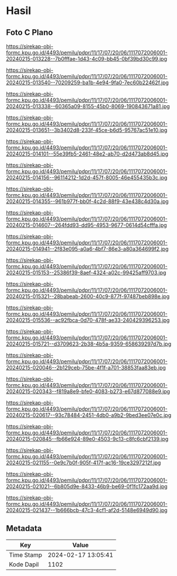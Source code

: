 # Hasil

## Foto C Plano

https://sirekap-obj-formc.kpu.go.id/4493/pemilu/pdpr/11/17/07/20/06/1117072006001-20240215-013228--7b0fffae-1d43-4c09-bb45-0bf39bd30c99.jpg

https://sirekap-obj-formc.kpu.go.id/4493/pemilu/pdpr/11/17/07/20/06/1117072006001-20240215-013540--70209259-ba1b-4e94-9fa0-7ec60b22462f.jpg

https://sirekap-obj-formc.kpu.go.id/4493/pemilu/pdpr/11/17/07/20/06/1117072006001-20240215-013338--60365a09-8155-45b0-8069-190843671a81.jpg

https://sirekap-obj-formc.kpu.go.id/4493/pemilu/pdpr/11/17/07/20/06/1117072006001-20240215-013651--3b3402d8-233f-45ce-b6d5-95767ac51e10.jpg

https://sirekap-obj-formc.kpu.go.id/4493/pemilu/pdpr/11/17/07/20/06/1117072006001-20240215-014101--55e39fb5-2461-48e2-ab70-d2d473ab8d45.jpg

https://sirekap-obj-formc.kpu.go.id/4493/pemilu/pdpr/11/17/07/20/06/1117072006001-20240215-014156--96114212-1d2d-457f-8005-46e455435b3c.jpg

https://sirekap-obj-formc.kpu.go.id/4493/pemilu/pdpr/11/17/07/20/06/1117072006001-20240215-014355--961b977f-bb0f-4c2d-88f9-43e438c4d30a.jpg

https://sirekap-obj-formc.kpu.go.id/4493/pemilu/pdpr/11/17/07/20/06/1117072006001-20240215-014607--264fdd93-dd95-4953-9677-0614d54cfffa.jpg

https://sirekap-obj-formc.kpu.go.id/4493/pemilu/pdpr/11/17/07/20/06/1117072006001-20240215-014941--2f83e095-a0a6-4bf7-86e3-a80a364699f2.jpg

https://sirekap-obj-formc.kpu.go.id/4493/pemilu/pdpr/11/17/07/20/06/1117072006001-20240215-015153--25386f39-8aef-4324-a02c-99425aff9703.jpg

https://sirekap-obj-formc.kpu.go.id/4493/pemilu/pdpr/11/17/07/20/06/1117072006001-20240215-015321--28babeab-2600-40c9-877f-97487beb898e.jpg

https://sirekap-obj-formc.kpu.go.id/4493/pemilu/pdpr/11/17/07/20/06/1117072006001-20240215-015536--ac92fbca-0d70-478f-ae33-240429396253.jpg

https://sirekap-obj-formc.kpu.go.id/4493/pemilu/pdpr/11/17/07/20/06/1117072006001-20240215-015721--d3709623-2b38-4b5a-9359-658639297d7b.jpg

https://sirekap-obj-formc.kpu.go.id/4493/pemilu/pdpr/11/17/07/20/06/1117072006001-20240215-020046--2b129ceb-75be-4f1f-a701-38853faa83eb.jpg

https://sirekap-obj-formc.kpu.go.id/4493/pemilu/pdpr/11/17/07/20/06/1117072006001-20240215-020343--f819a8e9-bfe0-4083-b273-e67d877088e9.jpg

https://sirekap-obj-formc.kpu.go.id/4493/pemilu/pdpr/11/17/07/20/06/1117072006001-20240215-020617--93c78484-2451-4db0-a9b2-9bed3ee07e0c.jpg

https://sirekap-obj-formc.kpu.go.id/4493/pemilu/pdpr/11/17/07/20/06/1117072006001-20240215-020845--fb66e924-89e0-4503-9c13-c8fc6cbf2139.jpg

https://sirekap-obj-formc.kpu.go.id/4493/pemilu/pdpr/11/17/07/20/06/1117072006001-20240215-021155--0e9c7b0f-905f-417f-ac16-19ce3297212f.jpg

https://sirekap-obj-formc.kpu.go.id/4493/pemilu/pdpr/11/17/07/20/06/1117072006001-20240215-021021--6b805d9e-8433-46b9-be69-0f1fc172aa9d.jpg

https://sirekap-obj-formc.kpu.go.id/4493/pemilu/pdpr/11/17/07/20/06/1117072006001-20240215-021437--1b666bcb-47c3-4cf1-af2d-5148e6949d90.jpg


## Metadata

| Key        | Value               |
| ---------- | ------------------- |
| Time Stamp | 2024-02-17 13:05:41 |
| Kode Dapil | 1102                |



